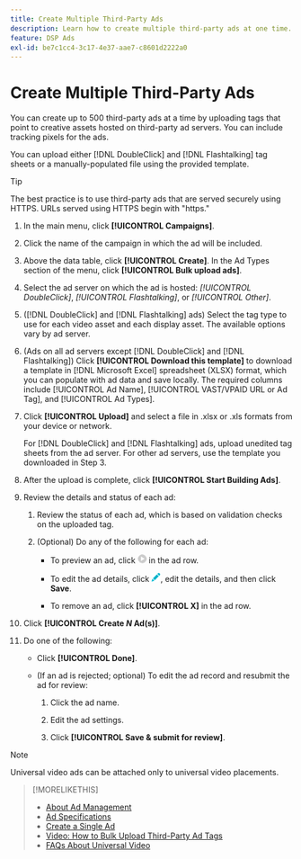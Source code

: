 ```yaml
---
title: Create Multiple Third-Party Ads
description: Learn how to create multiple third-party ads at one time.
feature: DSP Ads
exl-id: be7c1cc4-3c17-4e37-aae7-c8601d2222a0
---
```

# Create Multiple Third-Party Ads

You can create up to 500 third-party ads at a time by uploading tags that point to creative assets hosted on third-party ad servers. You can include tracking pixels for the ads.<!-- The bulksheet template for other ad servers says you can include 200. Which is it: 200 or 500? -->

You can upload either [!DNL DoubleClick] and [!DNL Flashtalking] tag sheets or a manually-populated file using the provided template.

>[!TIP]
>
> The best practice is to use third-party ads that are served securely using HTTPS. URLs served using HTTPS begin with "https."

1. In the main menu, click **[!UICONTROL Campaigns]**.

1. Click the name of the campaign in which the ad will be included.

1. Above the data table, click **[!UICONTROL Create]**. In the Ad Types section of the menu, click **[!UICONTROL Bulk upload ads]**.

1. Select the ad server on which the ad is hosted: *[!UICONTROL DoubleClick]*, *[!UICONTROL Flashtalking]*, or *[!UICONTROL Other]*.

1. ([!DNL DoubleClick] and [!DNL Flashtalking] ads) Select the tag type to use for each video asset and each display asset. The available options vary by ad server.

1. (Ads on all ad servers except [!DNL DoubleClick] and [!DNL Flashtalking]) Click **[!UICONTROL Download this template]** to download a template in [!DNL Microsoft Excel] spreadsheet (XLSX) format, which you can populate with ad data and save locally. The required columns include [!UICONTROL Ad Name], [!UICONTROL VAST/VPAID URL or Ad Tag], and [!UICONTROL Ad Types].

1. Click **[!UICONTROL Upload]** and select a file in .xlsx or .xls formats from your device or network.

   For [!DNL DoubleClick] and [!DNL Flashtalking] ads, upload unedited tag sheets from the ad server. For other ad servers, use the template you downloaded in Step 3.

1. After the upload is complete, click **[!UICONTROL Start Building Ads]**.

1. Review the details and status of each ad:

   1. Review the status of each ad, which is based on validation checks on the uploaded tag.

   1. (Optional) Do any of the following for each ad:

      * To preview an ad, click ![play](/help/dsp/assets/play.png) in the ad row.

      * To edit the ad details, click ![edit](/help/dsp/assets/edit.png), edit the details, and then click **Save**.

      * To remove an ad, click **[!UICONTROL X]** in the ad row.

1. Click **[!UICONTROL Create *N* Ad(s)]**.

1. Do one of the following:

   * Click **[!UICONTROL Done]**.

   * (If an ad is rejected; optional) To edit the ad record and resubmit the ad for review:

      1. Click the ad name.

      1. Edit the ad settings.

      1. Click **[!UICONTROL Save & submit for review]**.

>[!NOTE]
>
>Universal video ads can be attached only to universal video placements.

>[!MORELIKETHIS]
>
>* [About Ad Management](ad-about.md)
>* [Ad Specifications](ad-specs.md)
>* [Create a Single Ad](ad-create.md)
>* [Video: How to Bulk Upload Third-Party Ad Tags](https://experienceleague.adobe.com/docs/advertising-learn/tutorials/dsp/bulk-upload-third-party-ad-tags.html)
>* [FAQs About Universal Video](/help/dsp/campaign-management/faq-universal-video.md)
